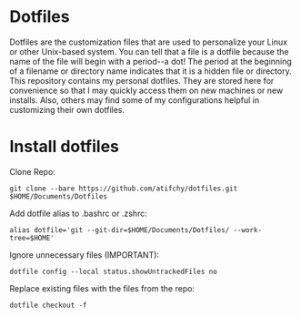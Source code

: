 #  Dotfiles

Dotfiles are the customization files that are used to personalize your Linux or other Unix-based system.  You can tell that a file is a dotfile because the name of the file will begin with a period--a dot!  The period at the beginning of a filename or directory name indicates that it is a hidden file or directory.  This repository contains my personal dotfiles.  They are stored here for convenience so that I may quickly access them on new machines or new installs.  Also, others may find some of my configurations helpful in customizing their own dotfiles.  

#  Install dotfiles
Clone Repo:
```
git clone --bare https://github.com/atifchy/dotfiles.git $HOME/Documents/Dotfiles
```
Add dotfile alias to .bashrc or .zshrc:
```
alias dotfile='git --git-dir=$HOME/Documents/Dotfiles/ --work-tree=$HOME'
```
Ignore unnecessary files (IMPORTANT):
```
dotfile config --local status.showUntrackedFiles no
```
Replace existing files with the files from the repo:
```
dotfile checkout -f
```
